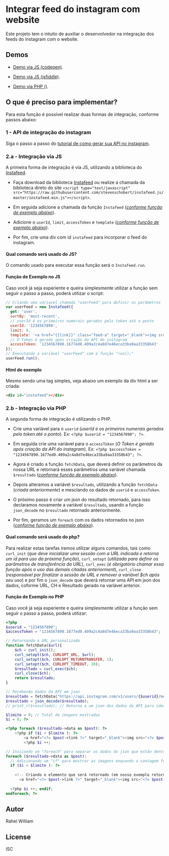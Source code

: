 # Integrar feed do instagram com website
Este projeto tem o intuito de auxiliar o desenvolvedor na integração dos feeds do instagram com o website. 

## Demos

* [Demo via JS (codepen)](https://codepen.io/rahelwilliam/pen/OGMXbR).
* [Demo via JS (jsfiddle)](https://jsfiddle.net/rahelwilliam/bg5jcu4w/22/).

* [Demo via PHP ()](https://paiza.io/projects/e/TptMk1T9v-FpKe4xOGPWTw?theme=chaos).

## O que é preciso para implementar?
Para esta função é possível realizar duas formas de integração, conforme passos abaixo:

### 1 - API de integração do instagram

Siga o passo a passo do [tutorial de como gerar sua API no instagram](http://www.tokdigital.cc/desenvolver-site/api/mostrar-feed-instagram-site/).

### 2.a - Integração via JS
A primeira forma de integração é via JS, utilizando a biblioteca do [Instafeed](http://instafeedjs.com).

* Faça download da biblioteca [Instafeed](http://instafeedjs.com) ou realize a chamada da biblioteca direto do site `<script type="text/javascript" src="https://raw.githubusercontent.com/stevenschobert/instafeed.js/master/instafeed.min.js"></script>`.

* Em seguida adicione a chamada da função `Instafeed` (*[conforme função de exemplo abaixo](#função-de-exemplo-no-js)*).

* Adicione o `userId`, `limit`, `accessToken` e `template` (*[conforme função de exemplo abaixo](#função-de-exemplo-no-js)*).

* Por fim, crie uma div com id `instafeed` para incorporar o feed do instagram.

#### Qual comando será usado do JS?
O comando usado para executar essa função será o `Instafeed.run`.

#### Função de Exemplo no JS
Caso você já seja experiente e queira simplesmente utilizar a função sem seguir o passo a passo, poderá utilizar o script:

```js
// Criando uma váriavel chamada "userFeed" para definir os parâmetros
var userFeed = new Instafeed({
  get: 'user',
  sortBy: 'most-recent',
  // userId é os primeiros numerais gerados pelo token até o ponto
  userId: '1234567890',
  limit: 9,
  template: '<a href="{{link}}" class="feed-a" target="_blank"><img src="{{image}}" class="feed-img" /></a>',
  // O Token é gerado após criação da API do instagram
  accessToken: '1234567890.1677ed0.409a2c4a8d7e46eca33ba9aa33358b43'
});
// Executando a variável "userFeed" com a função "run();"
userFeed.run();
```

#### Html de exemplo
Mesmo sendo uma tag simples, veja abaixo um exemplo da div html a ser criada:

```html
<div id="instafeed"></div>

```

### 2.b - Integração via PHP
A segunda forma de integração é utilizando o PHP.

* Crie uma variável para o `userid` (*userId é os primeiros numerais gerados pelo token até o ponto*). Ex: `<?php $userid = "1234567890"; ?>`.

* Em seguida crie uma variável para o `accessToken` (*O Token é gerado após criação da API do instagram*). Ex: `<?php $accessToken = "1234567890.1677ed0.409a2c4a8d7e46eca33ba9aa33358b43"; ?>`.

* Agora é criado a função `fetchData`, que deverá definir os parâmetros da nossa URL e retornará esses parâmetros uma variável chamada `$resultado` (*[conforme função de exemplo abaixo](#função-de-exemplo-no-php)*).

* Depois alteramos a variável `$resultado`, utilizando a função `fetchData` (*criada anteriormente*) e mesclando os dados de `userid` e `accessToken`.

* O próximo passo é criar um json do resultado retornado, para isso declaramos novamente a variável `$resultado`, usando a função `json_decode` no `$resultado` retornado anteriormente.

* Por fim, geramos um `foreach` com os dados retornados no json (*[conforme função de exemplo abaixo](#função-de-exemplo-no-php)*).

#### Qual comando será usado do php?
Para realizar estas tarefas iremos utilizar alguns comandos, tais como `curl_init` (*que deve inicializar uma sessão com a URL indicada e retorna um id para uso da próxima função*), `curl_setopt` (*utilizada para definir os parâmetros de transferência da URL*), `curl_exec` (*é obrigatório chamar essa função após o uso das demais citadas anteriorment*), `curl_close` (*responsável por finalizar a sessão de URL e remover a variável $ch após seu uso*) e por fim o `json_decode` que deverá retornar uma API em json dos dados, coforme URL, CH e Resultado gerado na variável anterior.

#### Função de Exemplo no PHP
Caso você já seja experiente e queira simplesmente utilizar a função sem seguir o passo a passo, poderá utilizar:

```php
<?php
$userid = "1234567890";
$accessToken = "1234567890.1677ed0.409a2c4a8d7e46eca33ba9aa33358b43";

// Retornando a URL personalizada
function fetchData($url){
	$ch = curl_init();
	curl_setopt($ch, CURLOPT_URL, $url);
	curl_setopt($ch, CURLOPT_RETURNTRANSFER, 1);
	curl_setopt($ch, CURLOPT_TIMEOUT, 20);
	$resultado = curl_exec($ch);
	curl_close($ch);
	return $resultado;
}

// Recebendo dados da API em json
$resultado = fetchData("https://api.instagram.com/v1/users/{$userid}/media/recent/?access_token={$accessToken}");
$resultado = json_decode($resultado);
// print_r($resultado); // Retorna a um json dos dados da API para identificação dos elementos

$limite = 9; // Total de imagens mostradas
$i = 0; ?>

<?php foreach ($resultado->data as $post): ?>
	<?php if ($i < $limite ): ?>
		<a href="<?= $post->link ?>" target="_blank"><img src="<?= $post->images->standard_resolution->url ?>" width="500" height="500"></a>
		<?php $i ++;

// Iniciando um "foreach" para separar os dados do json que estão dentro o object "data"
foreach ($resultado->data as $post):
  // Adicionando um "if" para mostrar as imagens enquando a contagem for menor que o limite indicado (iniciando em 0)
  if ($i < $limite ): ?>
    
    <!-- Criando o elemento que será retornado (em nosso exemplo retornar um link com a imagem dentro) -->
	  <a href="<?= $post->link ?>" target="_blank"><img src="<?= $post->images->standard_resolution->url ?>" width="500" height="500"></a>
    
  <?php $i ++; endif;
endforeach; ?>
```

## Autor
Rahel William

## License
ISC
